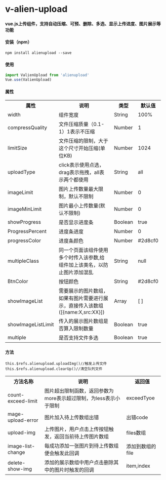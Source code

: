 # v-alien-upload

#### vue.js上传组件，支持自动压缩、可预、删除、多选、显示上传进度、图片展示等功能

#### 安装（npm）
```
npm install alienupload --save
```

#### 使用

```javascript
import ValienUpload from 'alienupload'
Vue.use(ValienUpload)
```

#### 属性

<table>
  <tr>
    <th>属性</th>
    <th>说明</th>
    <th>类型</th>
    <th>默认值</th>
  </tr>
  <tr>
    <td>width</td>
    <td>组件宽度</td>
    <td>String</td>
    <td>100%</td>
  </tr>
  <tr>
    <td>compressQuality</td>
    <td>文件压缩质量（0.1-1）1表示不压缩</td>
    <td>Number</td>
    <td>1</td>
  </tr>
  <tr>
    <td>limitSize</td>
    <td>文件压缩的限制，大于这个尺寸开始压缩(单位KB)</td>
    <td>Number</td>
    <td>1024</td>
  </tr>
  <tr>
    <td>uploadType</td>
    <td>click表示使用点选，drag表示拖拽，all表示两个都使用</td>
    <td>String</td>
    <td>all</td>
  </tr>
  <tr>
    <td>imageLimit</td>
    <td>图片上传数量最大限制，默认不限制</td>
    <td>Number</td>
    <td>0</td>
  </tr>
  <tr>
    <td>imageMinLimit</td>
    <td>图片最小上传数量(默认不限制)</td>
    <td>Number</td>
    <td>0</td>
  </tr>
  <tr>
    <td>showProgress</td>
    <td>是否显示进度条</td>
    <td>Boolean</td>
    <td>true</td>
  </tr>
  <tr>
    <td>ProgressPercent</td>
    <td>进度条进度</td>
    <td>Number</td>
    <td>0</td>
  </tr>
  <tr>
    <td>progressColor</td>
    <td>进度条颜色</td>
    <td>Number</td>
    <td>#2d8cf0</td>
  </tr>
  <tr>
    <td>multipleClass</td>
    <td>同一个页面该组件使用多个时传入该参数,给组件加上该类名，以防止图片添加混乱</td>
    <td>String</td>
    <td>null</td>
  </tr>
  <tr>
    <td>BtnColor</td>
    <td>按钮颜色</td>
    <td>String</td>
    <td>#2d8cf0</td>
  </tr>
  <tr>
    <td>showImageList</td>
    <td>需要展示的图片数组，如果有图片需要进行展示，直接传入该数组([{name:X,src:XX}])</td>
    <td>Array</td>
    <td>[ ]</td>
  </tr>
  <tr>
    <td>showImageListLimit</td>
    <td>传入的展示图片数组是否算入限制数量</td>
    <td>Boolean</td>
    <td>true</td>
  </tr>
  <tr>
    <td>multiple</td>
    <td>是否支持文件多选</td>
    <td>Boolean</td>
    <td>true</td>
  </tr>
</table>


#### 方法
<table>
  <tr>
    <th>方法名称</th>
    <th>说明</th>
    <th>返回值</th>
  </tr>
  <tr>
    <td>count-exceed-limit</td>
    <td>图片超出限制函数，返回参数为more表示超过限制，为less表示小于限制</td>
    <td>exceedTyoe</td>
  </tr>
  
  <tr>
    <td>mage-upload-error</td>
    <td>图片加入待上传数组出错</td>
    <td>出错code</td>
  </tr>
  
  <tr>
    <td>upload-img</td>
    <td>上传图片，用户点击上传按钮触发，返回当前待上传图片数组</td>
    <td>files数组</td>
  </tr>
  
  
  <tr>
    <td>image-list-change</td>
    <td>每成功添加一张图片到待上传数组便会触发此回调</td>
    <td>添加到数组的file</td>
  </tr>
  
  <tr>
    <td>delete-show-img</td>
    <td>添加的展示数组中用户点击删除其中的图片时触发的回调</td>
    <td>item,index</td>
  </tr>
  
  ```
  this.$refs.alienupload.uploadImg()//触发上传文件
  this.$refs.alienupload.clearUp()//清空队列文件
  ```
  
    
  
 
</table>

